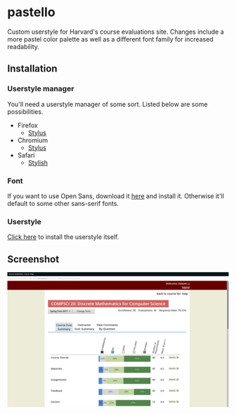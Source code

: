 # pastello
Custom userstyle for Harvard's course evaluations site. Changes include a more pastel color palette as well as a different font family for increased readability.

## Installation

### Userstyle manager

You'll need a userstyle manager of some sort. Listed below are some possibilities.

- Firefox
  - [Stylus](https://addons.mozilla.org/en-US/firefox/addon/styl-us/)
- Chromium
  - [Stylus](https://chrome.google.com/webstore/detail/stylus/clngdbkpkpeebahjckkjfobafhncgmne/)
- Safari
  - [Stylish](http://sobolev.us/stylish/)

### Font

If you want to use Open Sans, download it [here](https://fonts.google.com/specimen/Open+Sans?selection.family=Open+Sans) and install it. Otherwise it'll default to some other sans-serif fonts.

### Userstyle

[Click here](https://userstyles.org/styles/154206/pastello) to install the userstyle itself.

## Screenshot

![screenshot](pastello.png)
